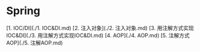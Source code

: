 Spring
===

[1. IOC/DI](./1. IOC&DI.md)
[2. 注入对象](./2. 注入对象.md)
[3. 用注解方式实现IOC&DI](./3. 用注解方式实现IOC&DI.md)
[4. AOP](./4. AOP.md)
[5. 注解方式AOP](./5. 注解AOP.md)